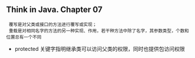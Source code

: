 ## Think in Java. Chapter 07
     覆写是对父类或接口的方法进行覆写或实现；
     重载是对相同名字的方法的另一种实现、作用，若干种方法中除了名字，其参数类型，个数和位置总有一个不同
- protected 关键字指明继承类可以访问父类的权限，同时也提供包访问权限
      
